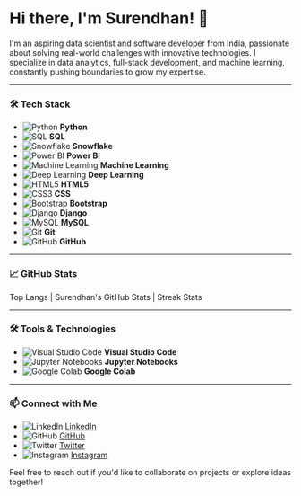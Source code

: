 
# **Hi there, I'm Surendhan! 👋**  
I'm an aspiring data scientist and software developer from India, passionate about solving real-world challenges with innovative technologies. I specialize in data analytics, full-stack development, and machine learning, constantly pushing boundaries to grow my expertise.  

---

### 🛠️ **Tech Stack**  
- ![Python](https://img.shields.io/badge/-Python-3776AB?logo=python&logoColor=white&style=flat) **Python**  
- ![SQL](https://img.shields.io/badge/-SQL-003B57?logo=sqlite&logoColor=white&style=flat) **SQL**  
- ![Snowflake](https://img.shields.io/badge/-Snowflake-29B5E8?logo=snowflake&logoColor=white&style=flat) **Snowflake**  
- ![Power BI](https://img.shields.io/badge/-Power%20BI-F2C811?logo=power-bi&logoColor=white&style=flat) **Power BI**  
- ![Machine Learning](https://img.shields.io/badge/-Machine%20Learning-0071C5?logo=scikit-learn&logoColor=white&style=flat) **Machine Learning**  
- ![Deep Learning](https://img.shields.io/badge/-Deep%20Learning-FF6F00?logo=pytorch&logoColor=white&style=flat) **Deep Learning**  
- ![HTML5](https://img.shields.io/badge/-HTML5-E34F26?logo=html5&logoColor=white&style=flat) **HTML5**  
- ![CSS3](https://img.shields.io/badge/-CSS3-1572B6?logo=css3&logoColor=white&style=flat) **CSS**  
- ![Bootstrap](https://img.shields.io/badge/-Bootstrap-563D7C?logo=bootstrap&logoColor=white&style=flat) **Bootstrap**  
- ![Django](https://img.shields.io/badge/-Django-092E20?logo=django&logoColor=white&style=flat) **Django**  
- ![MySQL](https://img.shields.io/badge/-MySQL-4479A1?logo=mysql&logoColor=white&style=flat) **MySQL**  
- ![Git](https://img.shields.io/badge/-Git-F05032?logo=git&logoColor=white&style=flat) **Git**  
- ![GitHub](https://img.shields.io/badge/-GitHub-181717?logo=github&logoColor=white&style=flat) **GitHub**  

---

### 📈 **GitHub Stats**  
Top Langs | Surendhan's GitHub Stats | Streak Stats  

---

### 🛠️ **Tools & Technologies**  
- ![Visual Studio Code](https://img.shields.io/badge/-Visual%20Studio%20Code-007ACC?logo=visual-studio-code&logoColor=white&style=flat) **Visual Studio Code**  
- ![Jupyter Notebooks](https://img.shields.io/badge/-Jupyter%20Notebooks-F37626?logo=jupyter&logoColor=white&style=flat) **Jupyter Notebooks**  
- ![Google Colab](https://img.shields.io/badge/-Google%20Colab-F9AB00?logo=google-colab&logoColor=white&style=flat) **Google Colab**  

---

### 📫 **Connect with Me**  
- ![LinkedIn](https://img.shields.io/badge/-LinkedIn-0A66C2?logo=linkedin&logoColor=white&style=flat) [LinkedIn](#)  
- ![GitHub](https://img.shields.io/badge/-GitHub-181717?logo=github&logoColor=white&style=flat) [GitHub](#)  
- ![Twitter](https://img.shields.io/badge/-Twitter-1DA1F2?logo=twitter&logoColor=white&style=flat) [Twitter](#)  
- ![Instagram](https://img.shields.io/badge/-Instagram-E4405F?logo=instagram&logoColor=white&style=flat) [Instagram](#)  

Feel free to reach out if you'd like to collaborate on projects or explore ideas together!  

